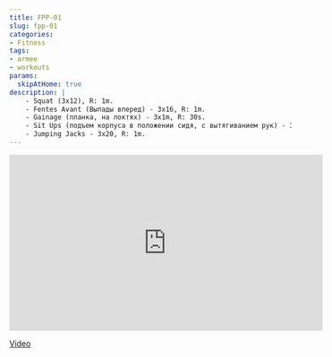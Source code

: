```yaml
---
title: FPP-01
slug: fpp-01
categories:
- Fitness
tags:
- armee
- workouts
params:
  skipAtHome: true
description: |
    - Squat (3x12), R: 1m.
    - Fentes Avant (Выпады вперед) - 3x16, R: 1m.
    - Gainage (планка, на локтях) - 3x1m, R: 30s.
    - Sit Ups (подъем корпуса в положении сидя, с вытягиванием рук) - 3x10, R: 1m.
    - Jumping Jacks - 3x20, R: 1m.
---
```


<iframe width="560" height="315" src="https://www.youtube.com/embed/vwGtyKKX0Rs?si=mDf4raHqLGrx4jNd" title="YouTube video player" frameborder="0" allow="accelerometer; autoplay; clipboard-write; encrypted-media; gyroscope; picture-in-picture; web-share" allowfullscreen></iframe>

[Video](https://youtu.be/vwGtyKKX0Rs?si=bG_Tud5B8Uv3JiUl)
